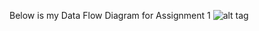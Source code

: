 Below is my Data Flow Diagram for Assignment 1
![alt tag](https://cloud.githubusercontent.com/assets/25205697/23243647/c898d934-f945-11e6-805d-eb4f2997afbc.jpg)
